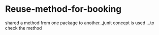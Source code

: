 # Reuse-method-for-booking
shared a method from one package to another..,junit concept is used ...to check the method 
